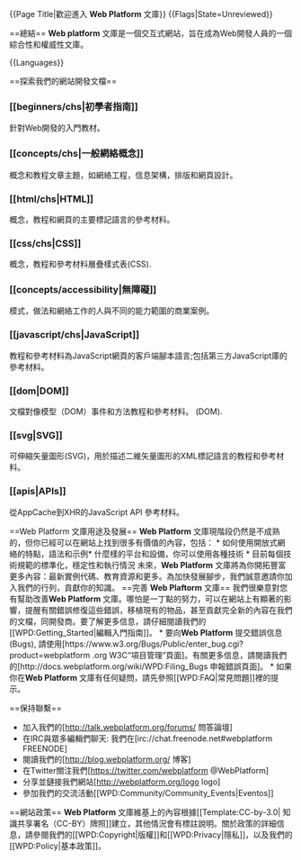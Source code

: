 {{Page Title|歡迎進入 <b>Web Platform</b> 文庫}}
{{Flags|State=Unreviewed}}

==總結==
<b>Web platform</b> 文庫是一個交互式網站，旨在成為Web開發人員的一個綜合性和權威性文庫。

{{Languages}}

==探索我們的網站開發文檔==
<div class="topic-container">
  <div class="long-topic">
      <div class="image icon-beginners"></div>
        <div class="inner">
    <h3>[[beginners/chs|初學者指南]]</h3>
        <p>針對Web開發的入門教材。 </p>
    </div>
    </div>
    <div class="long-topic">
      <div class="image icon-concept"></div>
        <div class="inner">
    <h3>[[concepts/chs|一般網絡概念]]</h3>
        <p>概念和教程文章主題，如網絡工程，信息架構，排版和網頁設計。 </p>
    </div>
    </div>
   <div class="long-topic">
      <div class="image icon-html"></div>
        <div class="inner">
    <h3>[[html/chs|HTML]]</h3>
        <p>概念，教程和網頁的主要標記語言的參考材料。 </p>
    </div>
    </div>
    <div class="long-topic">
      <div class="image icon-css"></div>
        <div class="inner">
    <h3>[[css/chs|CSS]]</h3>
        <p>概念，教程和參考材料層疊樣式表(<abbr>CSS</abbr>).</p>
    </div>
    </div>
    <div class="long-topic">
      <div class="image icon-accessibility"></div>
        <div class="inner">
    <h3>[[concepts/accessibility|無障礙]]</h3>
        <p>模式，做法和網絡工作的人與不同的能力範圍的商業案例。 </p>
    </div>
    </div>
    <div class="long-topic">
      <div class="image icon-js"></div>
        <div class="inner">
    <h3>[[javascript/chs|JavaScript]]</h3>
        <p>教程和參考材料為JavaScript網頁的客戶端腳本語言;包括第三方JavaScript庫的參考材料。 </p>
    </div>
    </div>
    <div class="long-topic">
      <div class="image icon-dom"></div>
        <div class="inner">
    <h3>[[dom|DOM]]</h3>
        <p>文檔對像模型（DOM）事件和方法教程和參考材料。 (<abbr>DOM</abbr>).</p>
    </div>
    </div>
  <div class="long-topic">
      <div class="image icon-svg"></div>
        <div class="inner">
    <h3>[[svg|SVG]]</h3>
        <p>可伸縮矢量圖形(<abbr>SVG</abbr>)，用於描述二維矢量圖形的<abbr>XML</abbr>標記語言的教程和參考材料。 </p>
    </div>
    </div>
  <div class="long-topic">
      <div class="image icon-api"></div>
        <div class="inner">
    <h3>[[apis|APIs]]</h3>
        <p>從AppCache到XHR的JavaScript <abbr>API</abbr> 參考材料。 </p>
    </div>
    </div></div><div class="clearfixboth"></div>
==Web Platform 文庫用途及發展==
<b>Web Platform</b> 文庫現階段仍然是不成熟的，但你已經​​可以在網站上找到很多有價值的內容，包括：
* 如何使用開放式網絡的特點，語法和示例* 什麼樣的平台和設備，你可以使用各種技術
* 目前每個技術規範的標準化，穩定性和執行情況
未來，<b>Web Platform</b> 文庫將為你開拓豐富更多內容：最新實例代碼、教育資源和更多。為加快發展腳步，我們誠意邀請你加入我們的行列，貢獻你的知識。
==完善 <b>Web Plaftorm</b> 文庫==
我們很樂意對您有幫助改善<b>Web Platform</b> 文庫。哪怕是一丁點的努力，可以在網站上有顯著的影響，提醒有關錯誤修復這些錯誤，移植現有的物品，甚至貢獻完全新的內容在我們的文檔，同開發商。要了解更多信息，請仔細閱讀我們的[[WPD:Getting_Started|編輯入門指南]]。
* 要向<b>Web Platform</b> 提交錯誤信息 (<abbr>Bugs</abbr>), 請使用[https://www.w3.org/Bugs/Public/enter_bug.cgi?product=webplatform .org W3C“項目管理”頁面]。有關更多信息，請閱讀我們的[http://docs.webplatform.org/wiki/WPD:Filing_Bugs 申報錯誤頁面]。
* 如果你在​​<b>Web Platform</b> 文庫有任何疑問，請先參照[[WPD:FAQ|常見問題]]裡的提示。

==保持聯繫==

* 加入我們的[http://talk.webplatform.org/forums/ 問答論壇]
* 在<abbr>IRC</abbr>與眾多編輯們聊天: 我們在[irc://chat.freenode.net#webplatform FREENODE]
* 閱讀我們的[http://blog.webplatform.org/ 博客]
* 在Twitter關注我們[https://twitter.com/webplatform @WebPlatform]
* 分享並鏈接我們網站[http://webplatform.org/logo logo]
* 參加我們的交流活動[[WPD:Community/Community_Events|Eventos]]

==網站政策==
<b>Web Platform</b> 文庫維基上的內容根據[[Template:CC-by-3.0| 知識共享署名（CC-BY）牌照]]建立，其他情況會有標註說明。關於政策的詳細信息，請參閱我們的[[WPD:Copyright|版權]]和[[WPD:Privacy|隱私]]，以及我們的[[WPD:Policy|基本政策]]。